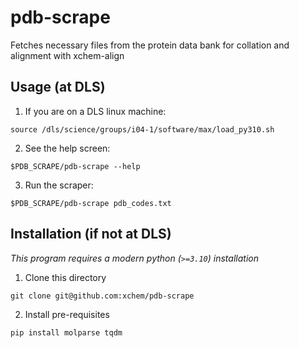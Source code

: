 # pdb-scrape

Fetches necessary files from the protein data bank for collation and alignment with xchem-align

## Usage (at DLS)

1. If you are on a DLS linux machine:

`source /dls/science/groups/i04-1/software/max/load_py310.sh`

2. See the help screen:

`$PDB_SCRAPE/pdb-scrape --help`

3. Run the scraper:

`$PDB_SCRAPE/pdb-scrape pdb_codes.txt`

## Installation (if not at DLS)

*This program requires a modern python (`>=3.10`) installation*

1. Clone this directory

`git clone git@github.com:xchem/pdb-scrape`

2. Install pre-requisites

`pip install molparse tqdm`
